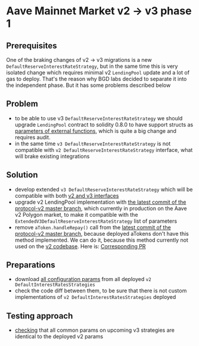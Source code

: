 # Aave Mainnet Market v2 -> v3 phase 1

## Prerequisites

One of the braking changes of v2 -> v3 migrations is a new `DefaultReserveInterestRateStrategy`,
but in the same time this is very isolated change which requires minimal v2 `LendingPool` update
and a lot of gas to deploy. That's the reason why BGD labs decided to separate it into
the independent phase. But it has some problems described below

## Problem
 * to be able to use v3 `DefaultReserveInterestRateStrategy` we should upgrade `LendingPool` contract to
solidity 0.8.0 to have support structs as [parameters of external functions](https://github.com/aave/aave-v3-core/blob/master/contracts/protocol/pool/DefaultReserveInterestRateStrategy.sol#L194),
which is quite a big change and requires audit.
 * in the same time `v3 DefaultReserveInterestRateStrategy` is not compatible with `v2 DefaultReserveInterestRateStrategy`
interface, what will brake existing integrations

## Solution
 * develop extended `v3 DefaultReserveInterestRateStrategy` which will be compatible with both [v2 and v3 interfaces](https://github.com/bgd-labs/v2-mainnet-interest-rates-upgrade/blob/main/src/contracts/ExtendedV3ReserveInterestRateStrategy.sol)
 * upgrade v2 LendingPool implementation with [the latest commit of the protocol-v2 master branch](https://github.com/aave/protocol-v2/blob/master/contracts/protocol/libraries/logic/ReserveLogic.sol#L223),
which currently in production on the Aave v2 Polygon market, to make it compatible with the
`ExtendedV3DefaultReserveInterestRateStrategy` list of parameters
 * remove `aToken.handleRepay()` call from the [latest commit of the protocol-v2 master branch](https://github.com/aave/protocol-v2/blob/master/contracts/protocol/lendingpool/LendingPool.sol#L285),
because deployed aTokens don't have this method implemented. We can do it, because this method
currently not used on the [v2 codebase](https://github.com/aave/protocol-v2/blob/master/contracts/protocol/tokenization/AToken.sol#L323).
Here is: [Corresponding PR](https://github.com/bgd-labs/protocol-v2/pull/6)

## Preparations
 * download [all configuration params](https://github.com/bgd-labs/v2-mainnet-interest-rates-upgrade/blob/main/src/contracts/InterestRatesStrategyConfigs.sol)
from all deployed `v2 DefaultInterestRatesStrategies`
 * check the code diff between them, to be sure that there is not custom implementations of
`v2 DefaultInterestRatesStrategies` deployed

## Testing approach
 * [checking](https://github.com/bgd-labs/v2-mainnet-interest-rates-upgrade/blob/main/tests/InterestRatesStrategiesParamsTest.t.sol)
that all common params on upcoming v3 strategies are identical to the deployed v2 params
